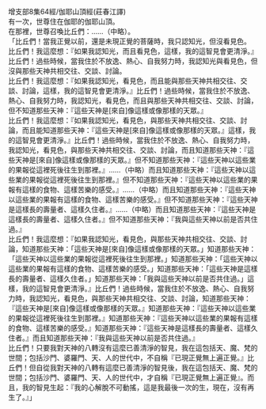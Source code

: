 增支部8集64經/伽耶山頂經(莊春江譯)  
有一次，世尊住在伽耶的伽耶山頂。  
在那裡，世尊召喚比丘們：……（中略）。  
「比丘們！當我正覺以前，還是未現正覺的菩薩時，我只認知光，但沒看見色。  
比丘們！我這麼想：『如果我認知光，而且看見色，這樣，我的這智見會更清淨。』比丘們！過些時候，當我住於不放逸、熱心、自我努力時，我認知光與看見色，但沒與那些天神共相交往、交談、討論。  
比丘們！我這麼想：『如果我認知光，看見色，而且能與那些天神共相交往、交談、討論，這樣，我的這智見會更清淨。』比丘們！過些時候，當我住於不放逸、熱心、自我努力時，我認知光，看見色，而且與那些天神共相交往、交談、討論，但不知道那些天神：『這些天神是[來自]像這樣或像那樣的天眾。』  
比丘們！我這麼想：『如果我認知光，看見色，與那些天神共相交往、交談、討論，而且能知道那些天神：『這些天神是[來自]像這樣或像那樣的天眾。』這樣，我的這智見會更清淨。』比丘們！過些時候，當我住於不放逸、熱心、自我努力時，我認知光，看見色，與那些天神共相交往、交談、討論，而且知道那些天神：『這些天神是[來自]像這樣或像那樣的天眾。』但不知道那些天神：『這些天神以這些業的果報從這裡死後往生到那裡。』……（中略）而且知道那些天神：『這些天神以這些業的果報從這裡死後往生到那裡。』但不知道那些天神：『這些天神以這些業的果報有這樣的食物、這樣苦樂的感受。』……（中略）而且知道那些天神：『這些天神以這些業的果報有這樣的食物、這樣苦樂的感受。』但不知道那些天神：『這些天神是這樣長的壽量者、這樣久住者。』……（中略）而且知道那些天神：『這些天神是這樣長的壽量者、這樣久住者。』但不知道那些天神：『我與這些天神以前是否共住過。』  
比丘們！我這麼想：『如果我認知光，看見色，與那些天神共相交往、交談、討論，知道那些天神：「這些天神是[來自]像這樣或像那樣的天眾。」知道那些天神：「這些天神以這些業的果報從這裡死後往生到那裡。」知道那些天神：「這些天神以這些業的果報有這樣的食物、這樣苦樂的感受。」知道那些天神：「這些天神是這樣長的壽量者、這樣久住者。」知道那些天神：「我與這些天神以前是否共住過。」這樣，我的這智見會更清淨。』比丘們！過些時候，當我住於不放逸、熱心、自我努力時，我認知光，看見色，與那些天神共相交往、交談、討論，知道那些天神：『這些天神是[來自]像這樣或像那樣的天眾。』知道那些天神：『這些天神以這些業的果報從這裡死後往生到那裡。』知道那些天神：『這些天神以這些業的果報有這樣的食物、這樣苦樂的感受。』知道那些天神：『這些天神是這樣長的壽量者、這樣久住者。』而且知道那些天神：『我與這些天神以前是否共住過。』  
比丘們！只要我對天神的八轉沒有這麼已善清淨的智見，我在這包括天、魔、梵的世間；包括沙門、婆羅門、天、人的世代中，不自稱『已現正覺無上遍正覺。』比丘們！但自從我對天神的八轉有這麼已善清淨的智見後，我在這包括天、魔、梵的世間；包括沙門、婆羅門、天、人的世代中，才自稱『已現正覺無上遍正覺』。而且，我的智見生起：『我的心解脫不可動搖，這是我最後一次的生，現在，沒有再生了。』」  
  
  
